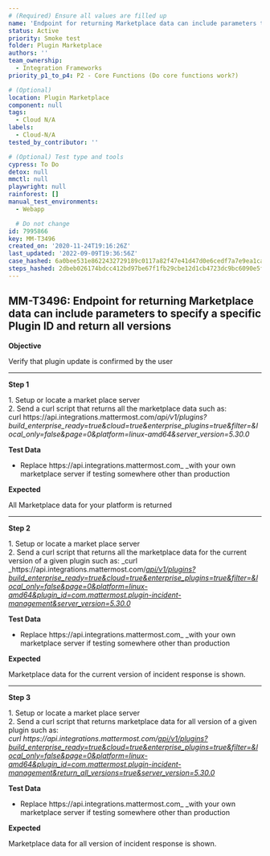 ```yaml
---
# (Required) Ensure all values are filled up
name: 'Endpoint for returning Marketplace data can include parameters to specify a specific Plugin ID  and return all versions'
status: Active
priority: Smoke test
folder: Plugin Marketplace
authors: ''
team_ownership:
  - Integration Frameworks
priority_p1_to_p4: P2 - Core Functions (Do core functions work?)

# (Optional)
location: Plugin Marketplace
component: null
tags:
  - Cloud N/A
labels:
  - Cloud-N/A
tested_by_contributor: ''

# (Optional) Test type and tools
cypress: To Do
detox: null
mmctl: null
playwright: null
rainforest: []
manual_test_environments:
  - Webapp

  # Do not change
id: 7995866
key: MM-T3496
created_on: '2020-11-24T19:16:26Z'
last_updated: '2022-09-09T19:36:56Z'
case_hashed: 6a0bee531e8622432729189c0117a82f47e41d47d0e6cedf7a7e9ea1cabd467da38a26f4eaf8932aba2bffd2ed4dedee
steps_hashed: 2dbeb026174bdcc412bd97be67f1fb29cbe12d1cb4723dc9bc6090e5f80644a223666ffb7a0e5ce3d328f0632db42742
---
```


<!-- (Auto-generated) Based on frontmatter's "key" and "name" -->

## MM-T3496: Endpoint for returning Marketplace data can include parameters to specify a specific Plugin ID and return all versions

**Objective**

Verify that plugin update is confirmed by the user

---

**Step 1**

1\. Setup or locate a market place server\
2\. Send a curl script that returns all the marketplace data such as:\
curl https\://api.integrations.mattermost.com/_api/v1/plugins?build\_enterprise\_ready=true\&cloud=true\&enterprise\_plugins=true\&filter=\&local\_only=false\&page=0\&platform=linux-amd64\&server\_version=5.30.0_

**Test Data**

- Replace https\://api.integrations.mattermost.com\_ \_with your own marketplace server if testing somewhere other than production

**Expected**

All Marketplace data for your platform is returned

---

**Step 2**

1\. Setup or locate a market place server\
2\. Send a curl script that returns all the marketplace data for the current version of a given plugin such as: \_curl \_https\://api.integrations.mattermost.com/[_api/v1/plugins?build\_enterprise\_ready=true\&cloud=true\&enterprise\_plugins=true\&filter=\&local\_only=false\&page=0\&platform=linux-amd64\&plugin\_id=com.mattermost.plugin-incident-management\&server\_version=5.30.0_](http://localhost:8085/api/v1/plugins?build_enterprise_ready=true&cloud=true&enterprise_plugins=true&filter=&local_only=false&page=0&platform=linux-amd64&plugin_id=com.mattermost.plugin-incident-management&return_all_versions=true&server_version=5.30.0)

**Test Data**

- Replace https\://api.integrations.mattermost.com\_ \_with your own marketplace server if testing somewhere other than production

**Expected**

Marketplace data for the current version of incident response is shown.

---

**Step 3**

1\. Setup or locate a market place server\
2\. Send a curl script that returns marketplace data for all version of a given plugin such as:\
_curl https\://api.integrations.mattermost.com/[api/v1/plugins?build\_enterprise\_ready=true\&cloud=true\&enterprise\_plugins=true\&filter=\&local\_only=false\&page=0\&platform=linux-amd64\&plugin\_id=com.mattermost.plugin-incident-management\&return\_all\_versions=true\&server\_version=5.30.0](http://localhost:8085/api/v1/plugins?build_enterprise_ready=true&cloud=true&enterprise_plugins=true&filter=&local_only=false&page=0&platform=linux-amd64&plugin_id=com.mattermost.plugin-incident-management&return_all_versions=true&server_version=5.30.0)_

**Test Data**

- Replace https\://api.integrations.mattermost.com\_ \_with your own marketplace server if testing somewhere other than production

**Expected**

Marketplace data for all version of incident response is shown.

